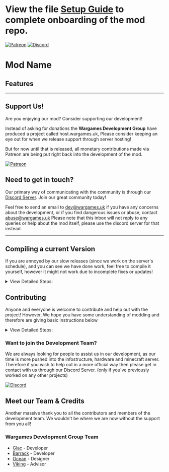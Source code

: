 # **View the file [Setup Guide](SETUP.md) to complete onboarding of the mod repo.**

<!-- Update with new links and icons to wargames parts -->
<!-- [![Curse Forge](https://cdn.jsdelivr.net/npm/@intergrav/devins-badges@3/assets/cozy/available/curseforge_vector.svg)]() -->
<!--[![Modrinth](https://cdn.jsdelivr.net/npm/@intergrav/devins-badges@3/assets/cozy/available/modrinth_vector.svg)]() -->

[![Patreon](https://cdn.jsdelivr.net/npm/@intergrav/devins-badges@3/assets/cozy/donate/patreon-plural_vector.svg)](https://www.patreon.com/c/WargamesMc)
[![Discord](https://cdn.jsdelivr.net/npm/@intergrav/devins-badges@3/assets/cozy/social/discord-plural_vector.svg)](https://discord.gg/t9fd6uGM)

# Mod Name

<!-- Write a quick introduction of the mod this is and show the banner of that mod / representation overview of features -->

## Features

<!-- Write about the features of the mod and include some gifs or images to help document major features. Below is an example of image/gif addition -->
<!-- ![Weapon Showcase](https://raw.githubusercontent.com/Cubed-Development/Modern-Warfare-Cubed/main/assets/showcase/Weapon%20Showcase.gif) -->

<!-- 
## Documentation

If there is some documentation then please include this and update the link! The website forum documentation page needs to be produced first...

We now have documentation, it is still early, so not everything might be there, you can check it out [here](https://docs.wargames.uk/<mod>)!
-->

---

## Support Us!

<!-- Update this once wargames hosting comes out properly to direct to purchase a server! -->

Are you enjoying our mod?
Consider supporting our development!

Instead of asking for donations the **Wargames Development Group** have produced a project called host.wargames.uk, Please consider keeping an eye out for when we release support through server hosting!

But for now until that is released, all monetary contributions made via Patreon are being put right back into the development of the mod.

[![Patreon](https://cdn.jsdelivr.net/npm/@intergrav/devins-badges@3/assets/cozy/donate/patreon-plural_vector.svg)](https://patreon.com/ModernWarfareCubed)

## Need to get in touch?

<!-- If Discord server or contact lines via email change, update this section here. -->

Our primary way of communicating with the community is through our [Discord Server](https://discord.gg/t9fd6uGM).
Join our great community today!

Feel free to send an email to dev@wargames.uk if you have any concerns about the development, or if you find dangerous issues or abuse, contact abuse@wargames.uk
Please note that this inbox will not reply to any queries or help about the mod itself, please use the discord server for that instead.

---

## Compiling a current Version

If you are annoyed by our slow releases (since we work on the server's schedule), and you can see we have done work,
feel free to compile it yourself, however it might not work due to incomplete fixes or updates!

<!-- This is a very basic guide to getting the repo setup, this is on purpose, but could be updated if things change or is wanted -->

<details>
<summary>View Detailed Steps:</summary>

1. Enter the source code directory
   1. Navigate to the location where you downloaded the sources. *it should be `C:/Users/%USER%/Downloads`*

   2. Enter the downloaded source tree.

   3. For Win11 Shift Right-Click, and select `Open in terminal` This will open a CMD instance in this location, *if this for some reason is a powershell instance please follow below:*
        1. Open a CMD window (search CMD)

        2. cd to the directory:

        ```cmd
            cd /path/to/project-root/dir/
        ```

<br>

2. Build the mod
    1. Type `gradlew build` and then click enter

    2. Wait for completion

<br>

3. Locate the mod file.
   1. Navigate to the location where you downloaded the sources. *it should be `C:/Users/%USER%/Downloads`*

   2. Enter the downloaded source tree.

   3. Navigate to `build/libs`.

   4. Grab the .jar file from there. *This mod might be unstable due to the state of current development*

</details>

## Contributing

<!-- This is a very basic guide to getting the repo setup, this is on purpose, but could be updated if things change or is wanted -->

Anyone and everyone is welcome to contribute and help out with the project!
However, We hope you have some understanding of modding and therefore are giving basic instructions below

<details>
<summary>View Detailed Steps:</summary>

1. Follow the Step 1 from compiling the latest version above,

2. Setup the workspace
    1. Type `gradlew setupDecompWorkspace` and then click enter

    2. Wait for completion

3. Depending on your editor of choice follow one of the below:

* Intellij Idea:
    1. Generate idea files by running `gradlew idea` in the cmd.

    2. Open the .ipr file in the explorer to intellij Idea.

* Eclipse Users:
    1. Generate eclipse files by running  `gradlew eclipse` in the cmd.

    2. Select the **eclipse** folder as a workspace when opening eclipse.

</details>

### Want to join the Development Team?

We are always looking for people to assist us in our development, as our time is more pushed into the infostructure, hardware and minecraft server.
Therefore if you wish to help out in a more official way then please get in contact with us through our Discord Server. (only if you've previously worked on any other projects)

[![Discord](https://cdn.jsdelivr.net/npm/@intergrav/devins-badges@3/assets/cozy/social/discord-plural_vector.svg)](https://discord.gg/t9fd6uGM)

## Meet our Team & Credits

<!-- Add Credit to the developers of any used code, models or textures, including links. -->

Another massive thank you to all the contributors and members of the development team.
We wouldn't be where we are now without the support from you all!

### Wargames Development Group Team

<!-- Update with Vikings correct link to github account -->

- [Glac](https://github.com/RhysHopkins04) - Developer
- [Barrack](https://github.com/BateNacon) - Developer
- [Ocean](https://github.com/Oceanseaj) - Designer
- [Viking](https://github.com/Wargames-Development) - Advisor

<!--
### Our Contributors

Update with the links to the correct repo's

[![Contributors](https://contrib.rocks/image?repo=Wargames-Development/<reponame>)](https://github.com/Wargames-Development/<reponame>/graphs/contributors)

-->